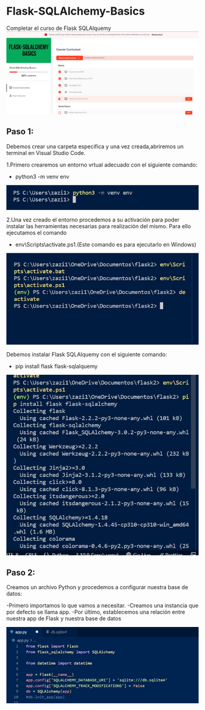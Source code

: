 # Flask-SQLAlchemy-Basics
Completar el curso de Flask SQLAlquemy
![](https://github.com/zazi479/Flask-SQLAlchemy-Basics/blob/4008511104f6ace2111ea563ea6635ab798ab644/flask/captura%201.jpg)

## Paso 1:
Debemos crear una carpeta especifica y una vez creada,abriremos un terminal en Visual Studio Code.

1.Primero crearemos un entorno vrtual adecuado con el siguiente comando:
  - python3 -m venv env
  
![](https://github.com/zazi479/Flask-SQLAlchemy-Basics/blob/4008511104f6ace2111ea563ea6635ab798ab644/flask/captura4.jpg)

2.Una vez creado el entorno procedemos a su activación para poder instalar las herramientas necesarias para realización del mismo. Para ello ejecutamos el comando 
- env\Scripts\activate.ps1.(Este comando es para ejecutarlo en Windows)

![](https://github.com/zazi479/Flask-SQLAlchemy-Basics/blob/73d7bcdb6685c0dd75c44460b6e3a2696569da90/flask/captura5.jpg)

Debemos instalar Flask SQLAlquemy con el siguiente comando:
  - pip install flask flask-sqlalquemy

![](https://github.com/zazi479/Flask-SQLAlchemy-Basics/blob/fb64f6a53df01e02fa06b7dc4f3ca504a482004a/flask/captura6.jpg)

## Paso 2:
Creamos un archivo Python y procedemos a configurar nuestra base de datos:

  -Primero importamos lo que vamos a necesitar.
  -Creamos una instancia que por defecto se llama app.
  -Por último, establecemos una relación entre nuestra app de Flask y nuestra base de datos
  
![](https://github.com/zazi479/Flask-SQLAlchemy-Basics/blob/40e95dd26aac03f8ed750ed64d506fa8517972b5/flask/capt.jpg)






![]()
![]()![]()
![]()![]()
![]()
![]()
![]()
![]()
![]()![]()
![]()
![]()
![]()
